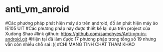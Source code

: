 # anti_vm_anroid
#Các phương pháp phát hiện máy ảo trên android, đồ án phát hiện máy ảo IE105 UIT
#Các phương pháp này được thiết kế lại dựa trên project của Xudong Shao
#link github: https://github.com/samohyes/Anti-vm-in-android.git
#Hiện tại đã làm được 17 phương pháp trong tổng số 19 nhưng vẫn còn nhiều chỗ sai :((
#CHỈ MANG TÍNH CHẤT THAM KHẢO
